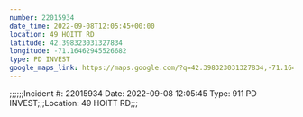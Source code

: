 ```yaml
---
number: 22015934
date_time: 2022-09-08T12:05:45+00:00
location: 49 HOITT RD
latitude: 42.398323031327834
longitude: -71.16462945526682
type: PD INVEST
google_maps_link: https://maps.google.com/?q=42.398323031327834,-71.16462945526682
---
```


;;;;;;Incident #: 22015934   Date: 2022-09-08 12:05:45   Type: 911 PD INVEST;;;Location: 49 HOITT RD;;;
